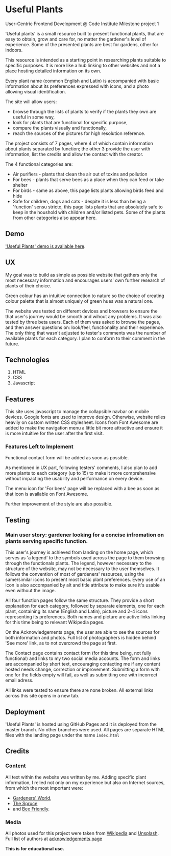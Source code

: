 # Useful Plants
User-Centric Frontend Development @ Code Institute 
Milestone project 1


‘Useful plants’ is a small resource built to present functional plants, that are easy to obtain, grow and care for, no matter the gardener's level of experience. Some of the presented plants are best for gardens, other for indoors. 

This resource is intended as a starting point in researching plants suitable to specific purposes. It is more like a hub linking to other websites and not a place hosting detailed information on its own.

Every plant name (common English and Latin) is accompanied with basic information about its preferences expressed with icons, and a photo allowing visual identification.

The site will allow users: 
* browse through the lists of plants to verify if the plants they own are useful in some way,
* look for plants that are functional for specific purpose,
* compare the plants visually and functionally,
* reach the sources of the pictures for high resolution reference.

The project consists of 7 pages, where 4 of which contain information about plants separated by function; the other 3 provide the user with information, list the credits and allow the contact with the creator. 

The 4 functional categories are: 
* Air purifiers - plants that clean the air out of toxins and pollution
* For bees - plants that serve bees as a place when they can feed or take shelter
* For birds - same as above, this page lists plants allowing birds feed and hide
* Safe for children, dogs and cats - despite it is less than being a 'function' sensu stricto, this page lists plants that are absolutely safe to keep in the houshold with children and/or listed pets. Some of the plants from other categories also appear here. 



## Demo

['Useful Plants' demo is available here](https://ardhanari.github.io/Useful-Plants).


## UX

My goal was to build as simple as possible website that gathers only the most necessary information and encourages users' own further research of plants of their choice. 

Green colour has an intuitive connection to nature so the choice of creating colour palette that is almost uniquely of green hues was a natural one. 

The website was tested on different devices and browsers to ensure the that user's journey would be smooth and wihout any problems. It was also tested by three beta users. Each of them was asked to browse the pages, and then answer questions on: look/feel, functionality and their experience. The only thing that wasn't adjusted to tester's comments was the number of available plants for each category. I plan to conform to their comment in the future. 


## Technologies
1. HTML
2. CSS
3. Javascript

## Features

This site uses javascript to manage the collapsible navbar on mobile devices. Google fonts are used to improve design. Otherwise, website relies heavily on custom written CSS stylesheet. Icons from Font Awesome are added to make the navigation menu a little bit more attractive and ensure it is more intuitive for the user after the first visit. 

### Features Left to Implement

Functional contact form will be added as soon as possible. 

As mentioned in UX part, following testers' comments, I also plan to add more plants to each category (up to 15) to make it more comprehensive without impacting the usability and performance on every device. 

The menu icon for 'For bees' page will be replaced with a bee as soon as that icon is available on Font Awesome. 

Further improvement of the style are also possible. 


## Testing

### Main user story: gardener looking for a concise infromation on plants serving specific function. 

This user's journey is achieved from landing on the home page, which serves as 'a legend' to the symbols used across the page to them browsing through the functionals plants. The legend, however necessary to the structure of the website, may not be necessary to the user themselves. It follows the convention of most of gardeners' resources, using the same/similar icons to present most basic plant preferences. Every use of an icon is also accompanied by alt and title attribute to make sure it's usable even without the image.

All four function pages follow the same structure. They provide a short explanation for each category, followed by separate elements, one for each plant, containing its name (English and Latin), picture and 2-4 icons representing its preferences. Both names and picture are active links linking for this time being to relevant Wikipedia pages. 

On the Acknowledgements page, the user are able to see the sources for both information and photos. Full list of photographers is hidden behind 'See more' link, as to not overcrowd the page at first. 

The Contact page contains contact form (for this time being, not fully functional) and links to my two social media accounts. The form and links are accompanied by short text, encouraging contacting me if any content hosted needs change, correction or improvement. Submitting a form with one for the fields empty will fail, as well as submitting one with incorrect email adress. 

All links were tested to ensure there are none broken. All external links across this site opens in a new tab. 


## Deployment

'Useful Plants' is hosted using GitHub Pages and it is deployed from the master branch. No other branches were used. All pages are separate HTML files with the landing page under the name `index.html`


## Credits

### Content
All text within the website was written by me. Adding specific plant information, I relied not only on my experience but also on Internet sources, from which the most important were: 
* [Gardeners' World](https://www.gardenersworld.com/),
* [The Spruce](https://www.thespruce.com/)
* and [Bee Friendly](https://beefriendly.ca/).

### Media
All photos used for this project were taken from [Wikipedia](https://en.wikipedia.org) and [Unsplash](http://unsplash.com). Full list of authors at [acknowledgements page](https://ardhanari.github.io/Useful-Plants/acknowledgements.html)


**This is for educational use.** 